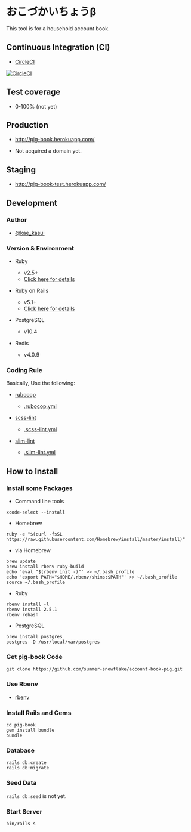 おこづかいちょうβ
=======

This tool is for a household account book.

## Continuous Integration (CI)

- [CircleCI](https://circleci.com/)

[![CircleCI](https://circleci.com/gh/summer-snowflake/pig-book/tree/master.svg?style=svg)](https://circleci.com/gh/summer-snowflake/pig-book/tree/master)

## Test coverage

- 0-100% (not yet)

## Production

- http://pig-book.herokuapp.com/

- Not acquired a domain yet.

## Staging

- http://pig-book-test.herokuapp.com/

## Development

### Author

- [@kae_kasui](https://twitter.com/kae_kasui)

### Version & Environment

- Ruby
  - v2.5+
  - [Click here for details](https://github.com/summer-snowflake/pig-book/blob/master/Gemfile#L8)

- Ruby on Rails
  - v5.1+
  - [Click here for details](https://github.com/summer-snowflake/pig-book/blob/master/Gemfile#L10)

- PostgreSQL
  - v10.4

- Redis
  - v4.0.9

### Coding Rule

Basically, Use the following:

- [rubocop](https://github.com/bbatsov/rubocop)
  - [.rubocop.yml](https://github.com/summer-snowflake/pig-book/blob/master/.rubocop.yml)

- [scss-lint](https://github.com/brigade/scss-lint)
  - [.scss-lint.yml](https://github.com/summer-snowflake/pig-book/blob/master/.scss-lint.yml)

- [slim-lint](https://github.com/sds/slim-lint)
  - [.slim-lint.yml](https://github.com/summer-snowflake/pig-book/blob/master/.slim-lint.yml)


## How to Install

### Install some Packages

- Command line tools

```
xcode-select --install
```

- Homebrew

```
ruby -e "$(curl -fsSL https://raw.githubusercontent.com/Homebrew/install/master/install)"

```

- via Homebrew

```
brew update
brew install rbenv ruby-build
echo 'eval "$(rbenv init -)"' >> ~/.bash_profile
echo 'export PATH="$HOME/.rbenv/shims:$PATH"' >> ~/.bash_profile
source ~/.bash_profile
```

- Ruby

```
rbenv install -l
rbenv install 2.5.1
rbenv rehash
```

- PostgreSQL

```
brew install postgres
postgres -D /usr/local/var/postgres
```

### Get pig-book Code

```
git clone https://github.com/summer-snowflake/account-book-pig.git
```

### Use Rbenv

- [rbenv](https://github.com/rbenv/rbenv)

### Install Rails and Gems

```
cd pig-book
gem install bundle
bundle
```

### Database

```
rails db:create
rails db:migrate
```

### Seed Data

`rails db:seed` is not yet.

### Start Server

```
bin/rails s
```
